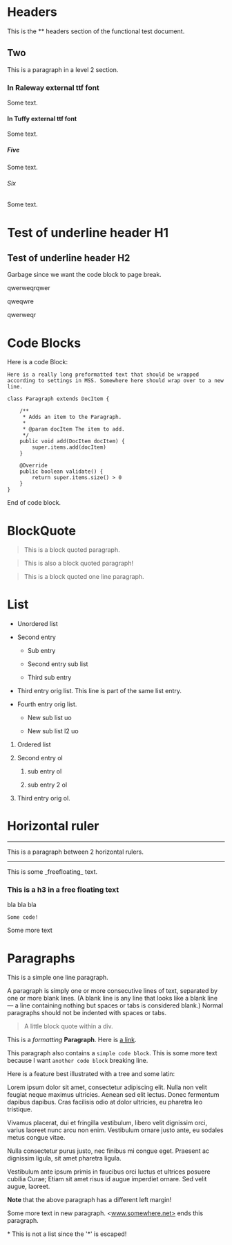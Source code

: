 <!--
    This is a comment!

    @PDFTitle("Test of PDFBox PDF generating")
    @PDFSubject("PDF generation")
    @PDFKeywords("Test inline")
    @PDFVersion(1.0)
    @PDFAuthor("Tommy Svensson")
    @PDFCopyright("Copyright (C) 2012 Natusoft AB")
    @PDFTitlePageImage("tommy.jpg:260.0:400.0")

-->
# Headers

This is the ** headers section of the functional test document.

## Two

This is a paragraph in a level 2 section.

### In Raleway external ttf font

Some text.

#### In Tuffy external ttf font

Some text.

##### Five

Some text.

###### Six

Some text.

Test of underline header H1
===========================

Test of underline header H2
---------------------------

Garbage since we want the code block to page break.

qwerweqrqwer

qweqwre

qwerweqr

# Code Blocks

Here is a code Block:

    Here is a really long preformatted text that should be wrapped according to settings in MSS. Somewhere here should wrap over to a new line.

    class Paragraph extends DocItem {

        /**
         * Adds an item to the Paragraph.
         *
         * @param docItem The item to add.
         */
        public void add(DocItem docItem) {
            super.items.add(docItem)
        }

        @Override
        public boolean validate() {
            return super.items.size() > 0
        }
    }

End of code block.

# BlockQuote

> This is
> a block
> quoted paragraph.

> This is also
  a block quoted
  paragraph!

> This is a block quoted one line paragraph.

# List

* Unordered list

* Second entry

   * Sub entry

   * Second entry sub list

   * Third sub entry

* Third entry orig list.
  This line is part of the same list entry.

* Fourth entry orig list.

  * New sub list uo

  * New sub list l2 uo

1. Ordered list

1. Second entry ol

   1. sub entry ol

   1. sub entry 2 ol

1. Third entry orig ol.

# Horizontal ruler

---

This is a paragraph between 2 horizontal rulers.

---

<div class="ff">
This is some _freefloating_ text.

### This is a h3 in a free floating text

bla bla bla

    Some code!

Some more text

</div>

# Paragraphs

This is a simple one line paragraph.

<div class="qaz">

A paragraph is simply one or more consecutive lines of text, separated by one or more blank lines.
(A blank line is any line that looks like a blank line — a line containing nothing but spaces or
tabs is considered blank.) Normal paragraphs should not be indented with spaces or tabs.

> A little block quote within a div.

</div>

This is a _formatting_ __Paragraph__. Here is [a link](http://to.somewhere.net/).

This paragraph
also contains a `simple code block`. This is some more text because I want `another code block` breaking line.

Here is a feature best illustrated with a tree and some latin:

<div class="rat">

Lorem ipsum dolor sit amet,
consectetur adipiscing elit. Nulla non velit feugiat neque maximus ultricies.
Aenean sed elit lectus. Donec fermentum dapibus dapibus.
Cras facilisis odio at dolor ultricies, eu pharetra leo tristique.

Vivamus placerat, dui et fringilla vestibulum, libero velit dignissim
orci, varius laoreet nunc arcu non enim. Vestibulum ornare justo ante, eu sodales metus congue vitae.

Nulla consectetur purus justo, nec
finibus mi congue eget. Praesent ac dignissim ligula, sit amet pharetra ligula.

Vestibulum ante ipsum primis in faucibus orci luctus et ultrices posuere cubilia Curae; Etiam sit amet risus id augue
imperdiet ornare. Sed velit augue, laoreet.

</div>

__Note__ that the above paragraph has a different left margin!

Some more text in new paragraph. <www.somewhere.net> ends this paragraph.

\* This is not a list since the \'\*\' is escaped!
